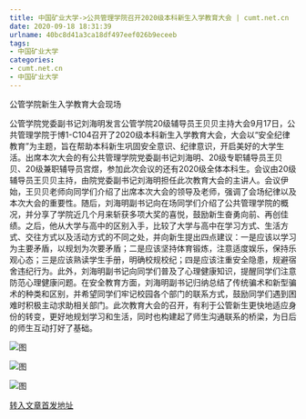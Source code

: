```yaml
---
title: 中国矿业大学->公共管理学院召开2020级本科新生入学教育大会 | cumt.net.cn
date: 2020-09-18 18:31:39
urlname: 40bc8d41a3ca18df497eef026b9eceeb
tags: 
- 中国矿业大学
categories:
- cumt.net.cn
- 中国矿业大学
---
```

公管学院新生入学教育大会现场

公管学院党委副书记刘海明发言公管学院20级辅导员王贝贝主持大会9月17日，公共管理学院于博1-C104召开了2020级本科新生入学教育大会，大会以“安全纪律教育”为主题，旨在帮助本科新生巩固安全意识、纪律意识，开启美好的大学生活。出席本次大会的有公共管理学院党委副书记刘海明、20级专职辅导员王贝贝、20级兼职辅导员宫煜，参加此次会议的还有2020级全体本科生。会议由20级辅导员王贝贝主持，由院党委副书记刘海明担任此次教育大会的主讲人。会议伊始，王贝贝老师向同学们介绍了出席本次大会的领导及老师，强调了会场纪律以及本次大会的重要性。随后，刘海明副书记向在场同学们介绍了公共管理学院的概况，并分享了学院近几个月来斩获多项大奖的喜悦，鼓励新生奋勇向前、再创佳绩。之后，他从大学与高中的区别入手，比较了大学与高中在学习方式、生活方式、交往方式以及活动方式的不同之处，并向新生提出四点建议：一是应该以学习为主要矛盾，以规划为次要矛盾；二是应该坚持体育锻炼，注意适度娱乐，保持乐观心态；三是应该熟读学生手册，明确校规校纪；四是应该注重安全隐患，规避宿舍违纪行为。此外，刘海明副书记向同学们普及了心理健康知识，提醒同学们注意防范心理健康问题。在安全教育方面，刘海明副书记归纳总结了传统骗术和新型骗术的种类和区别，并希望同学们牢记校园各个部门的联系方式，鼓励同学们遇到困难时积极主动求助相关部门。此次教育大会的召开，有利于公管新生更快地适应身份的转变，更好地规划学习和生活，同时也构建起了师生沟通联系的桥梁，为日后的师生互动打好了基础。

![图](http://xwzx.cumt.edu.cn/_upload/article/images/34/ef/a51f74724e1a88534d1389f4fc9a/5a03a25a-ba02-42ee-992a-964274e99bab.png)

![图](http://xwzx.cumt.edu.cn/_upload/article/images/34/ef/a51f74724e1a88534d1389f4fc9a/6cb06a12-a3cd-444d-bb68-ea44db4c0116.png)

![图](http://xwzx.cumt.edu.cn/_upload/article/images/34/ef/a51f74724e1a88534d1389f4fc9a/bccdf94f-96b3-4ae0-96cc-7c8c05367ba1.png)

[转入文章首发地址](http://xwzx.cumt.edu.cn/c6/79/c523a575097/page.htm)